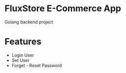 # FluxStore E-Commerce App

Golang backend project

# Features

 - Login User
 - Set User
 - Forget - Reset Password
